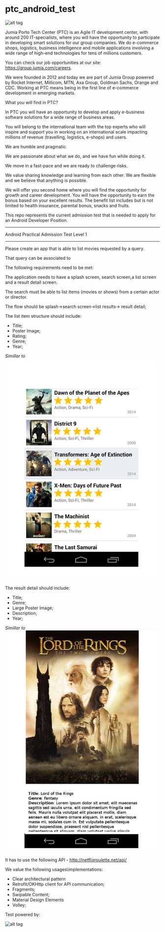 # ptc_android_test

![alt tag](https://www.portotechcenter.pt/wp-content/uploads/2016/07/PTC-jumia-e1468505520464.jpg)

Jumia Porto Tech Center (PTC) is an Agile IT development center, with around 200 IT-specialists, 
where you will have the opportunity to participate in developing smart solutions for our group companies. 
We do e-commerce shops, logistics, business intelligence and mobile applications involving a wide range of high-end technologies for tens of millions customers.  

You can check our job opportunities at our site: https://group.jumia.com/careers.  

We were founded in 2012 and today we are part of Jumia Group powered by Rocket Internet, Millicom, MTN, Axa Group, 
Goldman Sachs, Orange and CDC.   Working at PTC means being in the first line of e-commerce development in emerging markets.  

What you will find in PTC?  

In PTC you will have an opportunity to develop and apply e-business software solutions for a wide range of business areas. 

You will belong to the international team with the top experts who will inspire and support you in working on an international scale impacting millions of revenue (travelling, logistics, e-shops) and users. 

We are humble and pragmatic. 

We are passionate about what we do, and we have fun while doing it. 

We move in a fast-pace and we are ready to challenge risks. 

We value sharing knowledge and learning from each other. We are flexible and we believe that anything is possible. 

We will offer you second home where you will find the opportunity for growth and career development.
You will have the opportunity to earn the bonus based on your excellent results. 
The benefit list includes but is not limited to health insurance, parental bonus, snacks and fruits.

This repo represents the current admission test that is needed to apply for an Android Developer Position.

***************************************************************************************************************
Android Practical Admission Test Level 1
***************************************************************************************************************


Please create an app that is able to list movies requested by a query. 

That query can be associated to 

The following requirements need to be met:

The application needs to have a splash screen, search screen,a list screen and a result detail screen.

The search must be able to list items (movies or shows) from a certain actor or director.

The flow should be splash->search screen->list results-> result detail;

The list item structure should include:

- Title;
- Poster Image;
- Rating;
- Genre;
- Year;

*Simillar to*
![Screenshot](app/src/main/res/drawables/screen_1.jpg)

The result detail should include:

- Title;
- Genre;
- Large Poster Image;
- Description;
- Year;

*Simillar to*
![Screenshot](app/src/main/res/drawables/screen_2.jpg)

It has to use the following API - http://netflixroulette.net/api/

We value the following usages\implementations:

- Clear architectural pattern
- Retrofit/OKHttp client for API communication;
- Fragments;
- Swipable Content;
- Material Design Elements
- Volley;

Test powered by:


![alt tag](http://www.theallstate.org/media/2015/04/flix-roulette.jpg)

